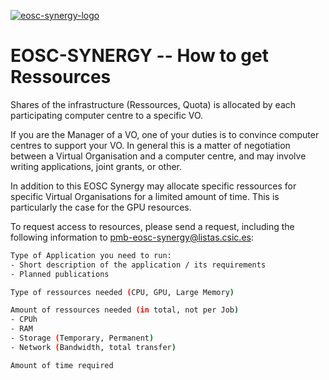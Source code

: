 [![eosc-synergy-logo](https://www.eosc-synergy.eu/wp-content/uploads/logo-color-texto.png)](https://eosc-synergy.eu)

# EOSC-SYNERGY -- How to get Ressources

Shares of the infrastructure (Ressources, Quota) is allocated by each
participating computer centre to a specific VO.

If you are the Manager of a VO, one of your duties is to convince computer
centres to support your VO. In general this is a matter of negotiation between a
Virtual Organisation and a computer centre, and may involve writing
applications, joint grants, or other.

In addition to this EOSC Synergy may allocate specific ressources for specific
Virtual Organisations for a limited amount of time. This is particularly the
case for the GPU resources.

To request access to resources, please send a request, including the following
information to pmb-eosc-synergy@listas.csic.es:
```sh
Type of Application you need to run:
- Short description of the application / its requirements
- Planned publications

Type of ressources needed (CPU, GPU, Large Memory)

Amount of ressources needed (in total, not per Job)
- CPUh
- RAM
- Storage (Temporary, Permanent)
- Network (Bandwidth, total transfer)

Amount of time required
```

